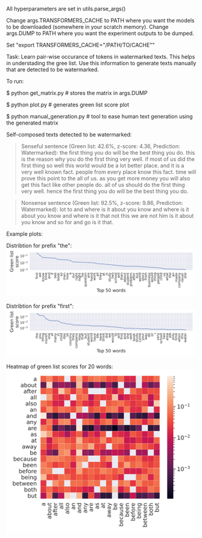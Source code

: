 All hyperparameters are set in utils.parse_args()

Change args.TRANSFORMERS_CACHE to PATH where you want the models to be downloaded (somewhere in your scratch memory).
Change args.DUMP to PATH where you want the experiment outputs to be dumped.

Set "export TRANSFORMERS_CACHE="/PATH/TO/CACHE""

Task: Learn pair-wise occurance of tokens in watermarked texts. This helps in understading the gree list. Use this information to generate texts manually that are detected to be watermarked.

To run:

$ python get_matrix.py # stores the matrix in args.DUMP

$ python plot.py # generates green list score plot

$ python manual_generation.py # tool to ease human text generation using the generated matrix

Self-composed texts detected to be watermarked:

> Senseful sentence (Green list: 42.6\%, z-score: 4.36, Prediction: Watermarked):
the first thing you do will be the best thing you do. this is the reason why you do the first thing very well. if most of us did the first thing so well this world would be a lot better place. and it is a very well known fact.  people from every place know this fact. time will prove this point to the all of us. as you get more money you will also get this fact like other people do.  all of us should do the first thing very well. hence the first thing you do will be the best thing you do.

> Nonsense sentence (Green list: 92.5\%, z-score: 9.86, Prediction: Watermarked):
lot to and where is it about you know and where is it about you know and where is it that not this we are not him is it about you know and so for and go is it that.

Example plots:

Distribtion for prefix "the":
![](images/the.png)

Distribtion for prefix "first":
![](images/first.png)

Heatmap of green list scores for 20 words:
![](images/heat.png)